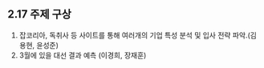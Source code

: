 ## 2.17 주제 구상

1. 잡코리아, 독취사 등 사이트를 통해 여러개의 기업 특성 분석 및 입사 전략 파악.(김용현, 윤성준)
2. 3월에 있을 대선 결과 예측 (이경희, 장재훈)
